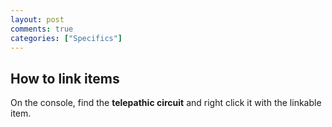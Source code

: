 ```yaml
---
layout: post
comments: true
categories: ["Specifics"]
---
```

## How to link items
On the console, find the **telepathic circuit** and right click it with the linkable item.
